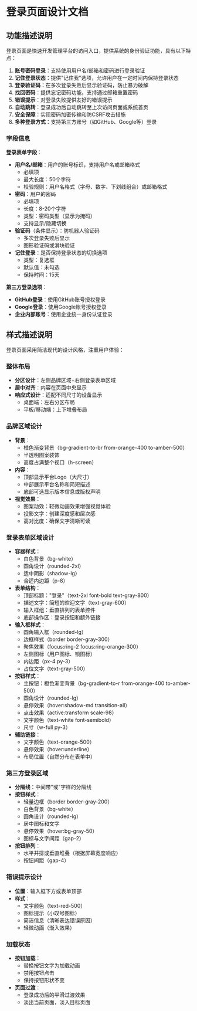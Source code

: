 # 登录页面设计文档

## 功能描述说明

登录页面是快速开发管理平台的访问入口，提供系统的身份验证功能，具有以下特点：

1. **账号密码登录**：支持使用用户名/邮箱和密码进行登录验证
2. **记住登录状态**：提供"记住我"选项，允许用户在一定时间内保持登录状态
3. **登录验证码**：在多次登录失败后显示验证码，防止暴力破解
4. **找回密码**：提供忘记密码功能，支持通过邮箱重置密码
5. **错误提示**：对登录失败提供友好的错误提示
6. **自动跳转**：登录成功后自动跳转至上次访问页面或系统首页
7. **安全保障**：实现密码加密传输和防CSRF攻击措施
8. **多种登录方式**：支持第三方账号（如GitHub、Google等）登录

### 字段信息

**登录表单字段**：
- **用户名/邮箱**：用户的账号标识，支持用户名或邮箱格式
  - 必填项
  - 最大长度：50个字符
  - 校验规则：用户名格式（字母、数字、下划线组合）或邮箱格式
- **密码**：用户的密码
  - 必填项
  - 长度：8-20个字符
  - 类型：密码类型（显示为掩码）
  - 支持显示/隐藏切换
- **验证码**（条件显示）：防机器人验证码
  - 多次登录失败后显示
  - 图形验证码或滑块验证
- **记住登录**：是否保持登录状态的切换选项
  - 类型：复选框
  - 默认值：未勾选
  - 保持时间：15天

**第三方登录选项**：
- **GitHub登录**：使用GitHub账号授权登录
- **Google登录**：使用Google账号授权登录
- **企业内部账号**：使用企业统一身份认证登录

## 样式描述说明

登录页面采用简洁现代的设计风格，注重用户体验：

### 整体布局
- **分区设计**：左侧品牌区域+右侧登录表单区域
- **居中对齐**：内容在页面中央显示
- **响应式设计**：适配不同尺寸的设备显示
  - 桌面端：左右分区布局
  - 平板/移动端：上下堆叠布局

### 品牌区域设计
- **背景**：
  - 橙色渐变背景（bg-gradient-to-br from-orange-400 to-amber-500）
  - 半透明图案装饰
  - 高度占满整个视口（h-screen）
- **内容**：
  - 顶部显示平台Logo（大尺寸）
  - 中部展示平台名称和简短描述
  - 底部可选显示版本信息或版权声明
- **视觉效果**：
  - 图案动效：轻微动画效果增强视觉体验
  - 投影文字：创建深度感和层次感
  - 高对比度：确保文字清晰可读

### 登录表单区域设计
- **容器样式**：
  - 白色背景（bg-white）
  - 圆角设计（rounded-2xl）
  - 适中阴影（shadow-lg）
  - 合适内边距（p-8）
- **表单结构**：
  - 顶部标题："登录"（text-2xl font-bold text-gray-800）
  - 描述文字：简短的欢迎文字（text-gray-600）
  - 输入框组：垂直排列的表单控件
  - 底部操作区：登录按钮和额外链接
- **输入框样式**：
  - 圆角输入框（rounded-lg）
  - 边框样式（border border-gray-300）
  - 聚焦效果（focus:ring-2 focus:ring-orange-300）
  - 左侧图标（用户图标、锁图标）
  - 内边距（px-4 py-3）
  - 占位文字（text-gray-500）
- **按钮样式**：
  - 主按钮：橙色渐变背景（bg-gradient-to-r from-orange-400 to-amber-500）
  - 圆角设计（rounded-lg）
  - 悬停效果（hover:shadow-md transition-all）
  - 点击效果（active:transform scale-98）
  - 文字颜色（text-white font-semibold）
  - 尺寸（w-full py-3）
- **辅助链接**：
  - 文字颜色（text-orange-500）
  - 悬停效果（hover:underline）
  - 布局位置（自然分布在表单中）

### 第三方登录区域
- **分隔线**：中间带"或"字样的分隔线
- **按钮样式**：
  - 轻量边框（border border-gray-200）
  - 白色背景（bg-white）
  - 圆角设计（rounded-lg）
  - 居中图标和文字
  - 悬停效果（hover:bg-gray-50）
  - 图标与文字间距（gap-2）
- **按钮排列**：
  - 水平并排或垂直堆叠（根据屏幕宽度响应）
  - 按钮间距（gap-4）

### 错误提示设计
- **位置**：输入框下方或表单顶部
- **样式**：
  - 文字颜色（text-red-500）
  - 图标提示（小叹号图标）
  - 简洁信息（清晰表达错误原因）
  - 轻微动画（渐入效果）

### 加载状态
- **按钮加载**：
  - 替换按钮文字为加载动画
  - 禁用按钮点击
  - 保持按钮形状不变
- **页面过渡**：
  - 登录成功后的平滑过渡效果
  - 淡出当前页面，淡入目标页面

